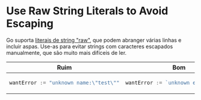 # Use Raw String Literals to Avoid Escaping

Go suporta [literais de string "raw"](https://golang.org/ref/spec#raw_string_lit),
que podem abranger várias linhas e incluir aspas. Use-as para evitar
strings com caracteres escapados manualmente, que são muito mais difíceis de ler.

<table>
<thead><tr><th>Ruim</th><th>Bom</th></tr></thead>
<tbody>
<tr><td>

```go
wantError := "unknown name:\"test\""
```

</td><td>

```go
wantError := `unknown error:"test"`
```

</td></tr>
</tbody></table>
